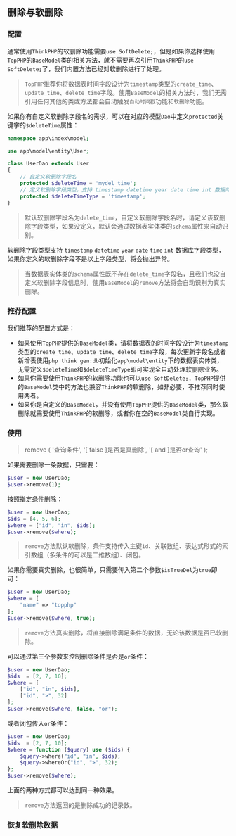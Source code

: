 ## 删除与软删除

### 配置

通常使用`ThinkPHP`的软删除功能需要`use SoftDelete;`，但是如果你选择使用`TopPHP`的`BaseModel`类的相关方法，就不需要再次引用`ThinkPHP`的`use SoftDelete;`了，我们内置方法已经对软删除进行了处理。

> `TopPHP`推荐你将数据表时间字段设计为`timestamp`类型的`create_time`、`update_time`、`delete_time`字段。使用`BaseModel`的相关方法时，我们无需引用任何其他的类或方法都会自动触发`自动时间戳`功能和`软删除`功能。

如果你有自定义软删除字段名的需求，可以在对应的模型`Dao`中定义`protected`关键字的`$deleteTime`属性：

```php
namespace app\index\model;

use app\model\entity\User;

class UserDao extends User
{
    // 自定义软删除字段名
    protected $deleteTime = 'mydel_time';
    // 定义软删除字段类型，支持 timestamp datetime year date time int 数据库字段类型
    protected $deleteTimeType = 'timestamp';
}
```

> 默认软删除字段名为`delete_time`，自定义软删除字段名时，请定义该软删除字段类型，如果没定义，默认会通过数据表实体类的`schema`属性来自动识别。

软删除字段类型支持 `timestamp` `datetime` `year` `date` `time` `int` 数据库字段类型，如果你定义的软删除字段不是以上字段类型，将会抛出异常。

> 当数据表实体类的`schema`属性既不存在`delete_time`字段名，且我们也没自定义软删除字段信息时，使用`BaseModel`的`remove`方法将会自动识别为真实删除。

### 推荐配置

我们推荐的配置方式是：

* 如果使用`TopPHP`提供的`BaseModel`类，请将数据表的时间字段设计为`timestamp`类型的`create_time`、`update_time`、`delete_time`字段，每次更新字段名或者新增表使用`php think gen:db`初始化`app\model\entity`下的数据表实体类，无需定义`$deleteTime`和`$deleteTimeType`即可实现全自动处理软删除业务。
* 如果你需要使用`ThinkPHP`的软删除功能也可以`use SoftDelete;`，`TopPHP`提供的`BaseModel`类中的方法也兼容`ThinkPHP`的软删除，如非必要，不推荐同时使用两者。
* 如果你是自定义的`BaseModel`，并没有使用`TopPHP`提供的`BaseModel`类，那么软删除就需要使用`ThinkPHP`的软删除，或者你在空的`BaseModel`类自行实现。

### 使用

> remove \( '查询条件', '\[ false \]是否是真删除', '\[ and \]是否or查询' \);

如果需要删除一条数据，只需要：

```php
$user = new UserDao;
$user->remove(1);
```

按照指定条件删除：

```php
$user = new UserDao;
$ids = [4, 5, 6];
$where = ["id", "in", $ids];
$user->remove($where);
```

> `remove`方法默认软删除，条件支持传入主键`id`、关联数组、表达式形式的索引数组（多条件的可以是二维数组）、闭包。

如果你需要真实删除，也很简单，只需要传入第二个参数`$isTrueDel`为`true`即可：

```php
$user = new UserDao;
$where = [
    "name" => "topphp"
];
$user->remove($where, true);
```

> `remove`方法真实删除，将直接删除满足条件的数据，无论该数据是否已软删除。

可以通过第三个参数来控制删除条件是否是`or`条件：

```php
$user = new UserDao;
$ids  = [2, 7, 10];
$where = [
    ["id", "in", $ids],
    ["id", ">", 32]
];
$user->remove($where, false, "or");
```

或者闭包传入`or`条件：

```php
$user = new UserDao;
$ids  = [2, 7, 10];
$where = function ($query) use ($ids) {
    $query->where("id", "in", $ids);
    $query->whereOr("id", ">", 32);
};
$user->remove($where);
```

上面的两种方式都可以达到同一种效果。

> `remove`方法返回的是删除成功的记录数。

### 恢复软删除数据


